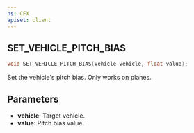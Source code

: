 ```yaml
---
ns: CFX
apiset: client
---
```

## SET_VEHICLE_PITCH_BIAS

```c
void SET_VEHICLE_PITCH_BIAS(Vehicle vehicle, float value);
```

Set the vehicle's pitch bias. Only works on planes.

## Parameters
* **vehicle**: Target vehicle.
* **value**:  Pitch bias value.
